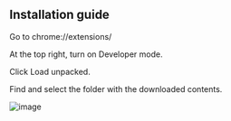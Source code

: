 **Installation guide**
-----------------------
  Go to chrome://extensions/
  
  At the top right, turn on Developer mode.
  
  Click Load unpacked.
  
  Find and select the folder with the downloaded contents.



![image](https://github.com/user-attachments/assets/2ce842bc-c54e-4c4a-ae6b-451c4b5e6771)

